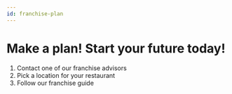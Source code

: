 ```yaml
---
id: franchise-plan
---
```


# Make a plan! Start your future today!

1.  Contact one of our franchise advisors
2.  Pick a location for your restaurant
3.  Follow our franchise guide
